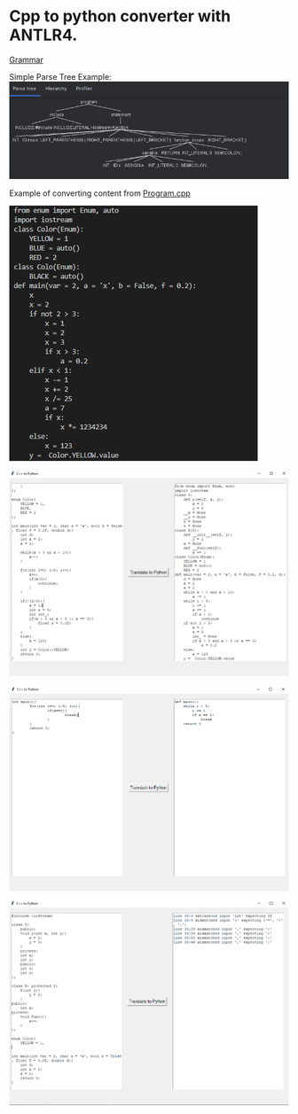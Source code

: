 # Cpp to python converter with ANTLR4.

[Grammar](https://github.com/przemekdomagala/cpp-to-python/blob/main/CppGrammar.g4)


Simple Parse Tree Example:
![Parse Tree Example](https://github.com/przemekdomagala/cpp-to-python/blob/main/ParseTreeExample.png)



Example of converting content from [Program.cpp](https://github.com/przemekdomagala/cpp-to-python/blob/main/program.cpp)





![Converting Example](https://github.com/przemekdomagala/cpp-to-python/blob/main/programpy.png)



![Example1](https://github.com/przemekdomagala/cpp-to-python/blob/main/image.png)

![Example2](https://github.com/przemekdomagala/cpp-to-python/blob/main/example.png)

![Example3](https://github.com/przemekdomagala/cpp-to-python/blob/main/example3.png)
